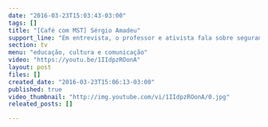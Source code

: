 ```yaml
---
date: "2016-03-23T15:03:43-03:00"
tags: []
title: "[Café com MST] Sérgio Amadeu"
support_line: "Em entrevista, o professor e ativista fala sobre segurança na internet. "
section: tv
menu: "educação, cultura e comunicação"
video: "https://youtu.be/1IIdpzROonA"
layout: post
files: []
created_date: "2016-03-23T15:06:13-03:00"
published: true
video_thumbnail: "http://img.youtube.com/vi/1IIdpzROonA/0.jpg"
releated_posts: []

---
```

